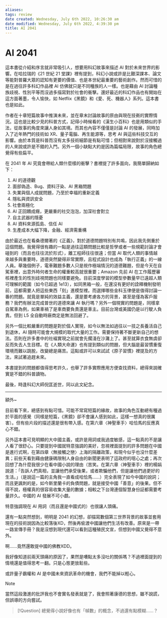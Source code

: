 ```yaml
---
aliases: 
tags: review
date created: Wednesday, July 6th 2022, 10:26:30 am
date modified: Wednesday, July 6th 2022, 4:39:30 pm
title: AI 2041
---
```


# AI 2041

這本書從介紹和序言就非常吸引人，想要用科幻故事來描述 AI 對於未來世界的影響。在哈拉瑞的《21 世紀 21 堂課》裡有提到，科幻小說或許是比艱深課本、論文等能對普羅大眾的認知有更要的價值、也是本世紀最重要的藝術創作。然而可惜的是在過往許多科幻作品裡 AI 仿佛就只是不同種族的人一樣。也是藉由 AI 討論種族歧視、性別平等而沒過多描寫對於社會的衝擊。還好最近的科幻作品也有開始在這方面著墨，令人愉快，如 Netflix《黑鏡》和《愛、死、機器人》系列。這本書也是如此。

作者在十章短篇故事中推演未來，並在章末討論故事的原由與現在技衠的實際情況。這也是比較少見的科普方式，記得小時候看的《漢生小百科》也是用類似的手法，從故事的角度來讓人身如其境。而其也內容不僅僅是討論 AI 的發展，同時加入了近年熱門的技術如 XR、量子電腦、再生能源等，思考 AI 與這些科技交互的影響。由於本質是科普而沒有太多技術細節是有點可惜；但相對來說對於沒接觸過的人來說或許是不錯的入門。另外一個小缺點大約是因為篇幅局限，故事的角色總覺得有些扁平。

在 2041 年 AI 究竟會帶給人類什麼樣的衝擊？書裡提了許多面向，我簡單歸納如下：

1. AI 的道德觀
2. 面部偽造、Bug、資料汙染、AI 黑箱問題
3. 失業與個人成就問題，乃至於幸福的重新定義
4. 隱私與資訊安全
5. 社會兩極化
6. AI 正回饋成癮，更嚴重的社交泡泡，加深社會對立
7. 自主武器的隱憂
8. AI 資料來源孤島、信任 AI
9. 生產成本大幅下降，金融、經濟需重構

由於最近也在看桑德爾著的《正義》，對於道德問題特別有共鳴，因此我先側重於這個問題。我覺得很有趣的一點是過往這類問題比較是哲學或者一些規範討論才會碰到的（而且也往往流於形式），離工程師往往很遠；但當 AI 取代人類的事情越來越多與重要時，道德突然變得非常實際，且程式設計也成為「執行正義」的一線人員。舉幾個例子，電車難題多數人只是視作極端情況的道德難題，但是今天在自駕車裡，出意外時何者生命的權重較高就很重要；Amazon 先前 AI 在工作履歷審核裡產生的性別歧視問題也同樣要避免。目前深度學習的模型參數量早已遠超人類可理解的範圍（如今已超過 1e13），如同黑箱一般，在還沒有更好的詮釋機制發明前，這都需要人把這些東西「刻」進模型裡。而選擇哪些金科玉律便是值得討論一番的問題。就竟是單純的效益主義，還是要考慮各方的背景，甚至是僅為客戶服務？我們有辦法完成普世的道德來讓 AI 執行嗎？另外一個現實的問題是，同樣拿自駕車為例，如果車禍了是車商要負責還是車主。目前台灣或美國仍是以行駛人負責。但到 L5 全自動時廠商定是無法回避了。

另外一個比較嚴重的問題是對於個人實現，如今以無法如過往以一技之長養活自己到退休，AI 隨時可能會大規模的取代大量的工作。需要保持著不斷更新自己的想法。否則在許多書中的社褔實現之前就會先擱淺在沙灘上了。甚至就算衣食無虞卻反而失去人生目標。在《人類大命運》也有提到類似的問題，但大腦是最習慣重復環境而難以跳脫，改變總是痛苦。這點或許可以來試試《原子習慣》裡提及的方法，來試著追趕未來。

本書提到的問題都值得思考許久，也舉了許多實際應用方便查找資料，總得來說確實是不錯的科普讀物。

最後，時逢科幻大師倪匡逝世，同以此文紀念。

---

額外~

目前看下來，總感到有點可惜。可能不常寫短篇的緣故，故事的角色互動總有種過於平面的感覺（同樣是短篇，《黑鏡》卻不會讓人感到如此，這樣一想真的很厲害）。但有些片段的描述還是很有帶入感。在第六章〈神聖車手〉哈恰馬的反應真心不錯。

另外這本書可見明顯的大中國主義，或許是用詞或我過度敏感，這一點真的不是讓人看了很舒心。只要提到中國就特意強調的美好，忽視裡面提到的許多問題在中國是進行式啊，在第四章〈無接觸之戀〉上海的隔離政策，和現今似乎也沒什麼差異；前些天看到藉由健康碼限制人身自由的新聞更表明了這政府的噁心之處；再次回想了為什麼我很少在看中國小說的理由（苦笑。在第六章〈神聖車手〉裡的楊娟說道：「告訴人們真相，並讓他們承受後果，或者欺騙他們，但是讓他們過更好的生活。」（是說這一篇的主角我一直看成哈恰馬……）完全表現了如今中國的說詞；而且更諷刺的是，如今斯里蘭卡的負債問題，就是接受中國「善意」的後果。但不得不說，極權真的很容易收集大量的數據；相較之下台灣連個智慧身份証都需要考量許久。中國的 AI 發展不可小覷。

特意強調現在 AI 用詞（而且還是中國式的）也很讓人頭痛。

還有一點突然想到，明明是 2041 的幻想，卻描寫數個第三世界背景的故事並套用現在的技術說因為比較落後XD，然後再偷渡中國讓他們生活有改善。原來是一帶一路宣傳手冊？我是沒想到現代還可以看到這種殖民文宣，但想到中國又覺得不意外。

啊……竟然還敢提中國的佛教XDD。

我好像知道前兩天頭痛的原因了，果然是嘈點太多沒吐的關係嗎？不過裡面提到的情境還是值得思考一翻。只是心態更放鬆些。

或許量子霸權和 AI 是中國未來資訊革命的機會，我們不能掉以輕心。

> [!Note]
> 當然這段激進的批評我也不會實名發表就是了，我會照著康德的思想，雖不說謊，但誤導的方向嘗試。

> [!Question]
> 總覺得小說好像也有「幀數」的概念，不過還有點模糊……？



